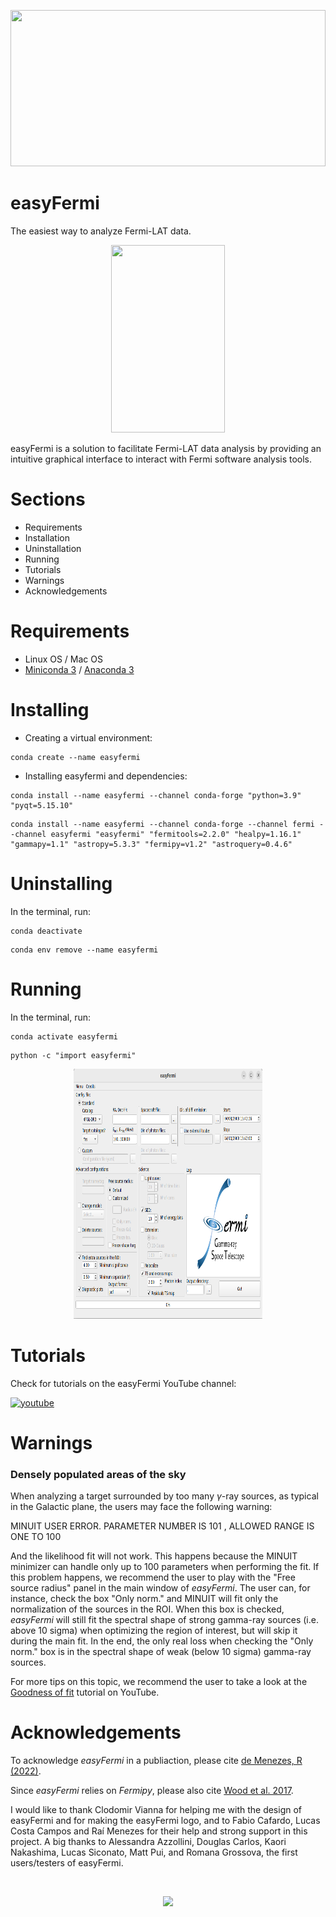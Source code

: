 <p align="left" width="100%">
 <img width="100%" height="250" src="https://github.com/clodoN1109/easyFermi/assets/104923248/d1a25a66-0fc6-4484-93fa-aaa8717f4276">
 <h1>easyFermi</h1>
</p> 



The easiest way to analyze Fermi-LAT data.
<p align="center" width="100%">
 <img width="60%" height="300" src="https://github.com/clodoN1109/easyFermi/assets/104923248/2c55876f-9983-4164-bd02-de274c9187ed">
</p> 

easyFermi is a solution to facilitate Fermi-LAT data analysis by providing an intuitive graphical interface to interact with Fermi software analysis tools.

# Sections
 - Requirements
 - Installation
 - Uninstallation
 - Running
 - Tutorials
 - Warnings
 - Acknowledgements


# Requirements

- Linux OS / Mac OS
- <a href="https://docs.conda.io/projects/miniconda/en/latest/">Miniconda 3</a> / <a href="https://conda.io/projects/conda/en/latest/user-guide/install/index.html">Anaconda 3</a>

# Installing

- Creating a virtual environment:
<pre><code>conda create --name easyfermi</code></pre>

- Installing easyfermi and dependencies:
<pre><code>conda install --name easyfermi --channel conda-forge "python=3.9" "pyqt=5.15.10"</code></pre>
<pre><code>conda install --name easyfermi --channel conda-forge --channel fermi --channel easyfermi "easyfermi" "fermitools=2.2.0" "healpy=1.16.1" "gammapy=1.1" "astropy=5.3.3" "fermipy=v1.2" "astroquery=0.4.6"</code></pre>

# Uninstalling

In the terminal, run:
<pre><code>conda deactivate</code></pre>
<pre><code>conda env remove --name easyfermi</code></pre>

# Running

In the terminal, run:

<pre><code>conda activate easyfermi</code></pre>
<pre><code>python -c "import easyfermi"</code></pre>

<p align="center" width="100%">
 <img width="60%" height=400" src="/code/images/easyFermiWindow.png">
</p> 

# Tutorials

Check for tutorials on the easyFermi YouTube channel:

<a href="https://www.youtube.com/channel/UCeLCfEoWasUKky6CPNN_opQ"> 
 
![youtube](https://img.shields.io/badge/YouTube-FF0000?style=for-the-badge&logo=youtube&logoColor=white)

</a>

# Warnings

### Densely populated areas of the sky

When analyzing a target surrounded by too many $\gamma$-ray sources, as typical in the Galactic plane, the users may face the following warning:

 MINUIT USER ERROR.  PARAMETER NUMBER IS        101
,  ALLOWED RANGE IS ONE TO 100

And the likelihood fit will not work. This happens because the MINUIT minimizer can handle only up to 100 parameters when performing the fit. If this problem happens, we recommend the user to play with the "Free source radius" panel in the main window of _easyFermi_. The user can, for instance, check the box "Only norm." and MINUIT will fit only the normalization of the sources in the ROI. When this box is checked, _easyFermi_ will still fit the spectral shape of strong gamma-ray sources (i.e. above 10 sigma) when optimizing the region of interest, but will skip it during the main fit. In the end, the only real loss when checking the "Only norm." box is in the spectral shape of weak (below 10 sigma) gamma-ray sources.

For more tips on this topic, we recommend the user to take a look at the [Goodness of fit](https://www.youtube.com/watch?v=Ny7aA9EBRUs&t=4s&ab_channel=easyFermi) tutorial on YouTube.



# Acknowledgements

To acknowledge _easyFermi_ in a publiaction, please cite  [de Menezes, R (2022)](https://ui.adsabs.harvard.edu/abs/2022arXiv220611272D/abstract).

Since _easyFermi_ relies on _Fermipy_, please also cite [Wood et al. 2017](https://ui.adsabs.harvard.edu/abs/2017ICRC...35..824W/abstract).

I would like to thank Clodomir Vianna for helping me with the design of easyFermi and for making the easyFermi logo, and to Fabio Cafardo, Lucas Costa Campos and Raí Menezes for their help and strong support in this project. A big thanks to Alessandra Azzollini, Douglas Carlos, Kaori Nakashima, Lucas Siconato, Matt Pui, and Romana Grossova, the first users/testers of easyFermi.

 <br>
<p align="center" width="100%">
 <img height="200" src="https://github.com/clodoN1109/easyFermi/assets/104923248/a5fd6166-4dce-475b-92e6-78cbcbcd36af">
</p> 
